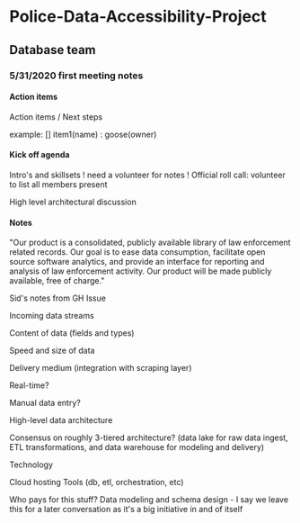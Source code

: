 # Police-Data-Accessibility-Project
## Database team

### 5/31/2020 first meeting notes

#### Action items

Action items / Next steps

example:
[] item1(name) : goose(owner)

#### Kick off agenda

Intro's and skillsets
    ! need a volunteer for notes
    ! Official roll call: volunteer to list all members present

High level architectural discussion


#### Notes

"Our product is a consolidated, publicly available library of law enforcement related records. 
Our goal is to ease data consumption, facilitate open source software analytics, and provide an 
interface for reporting and analysis of law enforcement activity. Our product will be made 
publicly available, free of charge."


Sid's notes from GH Issue

Incoming data streams

Content of data (fields and types)

Speed and size of data

Delivery medium (integration with scraping layer)

Real-time?

Manual data entry?

High-level data architecture

Consensus on roughly 3-tiered architecture? (data lake for raw data ingest, ETL transformations, and data warehouse for modeling and delivery)

Technology

Cloud hosting
Tools (db, etl, orchestration, etc)

Who pays for this stuff?
Data modeling and schema design - I say we leave this for a later conversation as it's a big initiative in and of itself

